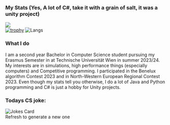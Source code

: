 
### My Stats (Yes, A lot of C#, take it with a grain of salt, it was a unity project)

![](https://komarev.com/ghpvc/?username=HenrikKlasen)<br>[![trophy](https://github-profile-trophy.vercel.app/?username=HenrikKlasen&theme=onedark)](https://github.com/ryo-ma/github-profile-trophy)
![Langs](https://github-readme-stats.vercel.app/api/top-langs/?username=HenrikKlasen&theme=tokyonight&langs_count=200)




### What I do
I am a second year Bachelor in Computer Science student pursuing my Erasmus Semester in at Technische Universität Wien in summer 2023/24. My interests are in simulations, high performance things (especially computers) and Competitive programming. I participated in the Benelux algorithm Contest 2023 and in North-Western European Regional Contest 2023. 
Even though my stats tell you otherwise, I do a lot of Java and Python programming and C# is just a hobby for Unity projects.

### Todays CS joke:
![Jokes Card](https://readme-jokes.vercel.app/api?hideBorder) <br>
Refresh to generate a new one

